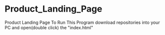 # Product_Landing_Page
Product Landing Page
To Run This Program download repositories into your PC and open(double click) the "index.html"
